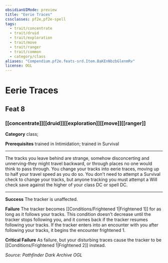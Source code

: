 ```yaml
---
obsidianUIMode: preview
title: "Eerie Traces"
cssclasses: pf2e,pf2e-spell
tags:
  - trait/concentrate
  - trait/druid
  - trait/exploration
  - trait/move
  - trait/ranger
  - trait/common
  - category/class
aliases: "Compendium.pf2e.feats-srd.Item.BaKEnNbzbGlenmRv"
license: OGL
---
```

# Eerie Traces
## Feat 8
### [[concentrate]][[druid]][[exploration]][[move]][[ranger]]

**Category** class; 



**Prerequisites** trained in Intimidation; trained in Survival
* * *
The tracks you leave behind are strange, somehow disconcerting and unnerving-they might travel backward, or through places no one would think to pass through. You change your tracks into eerie traces, moving up to half your travel speed as you do so. You don't need to attempt a Survival check to change your tracks, but anyone tracking you must attempt a Will check save against the higher of your class DC or spell DC.

* * *

**Success** The tracker is unaffected.

**Failure** The tracker becomes [[Conditions/Frightened 1|Frightened 1]] for as long as it follows your tracks. This condition doesn't decrease until the tracker stops following you, and it comes back if the tracker resumes following your tracks. If the tracker enters into an encounter with you after following your tracks, it begins the encounter frightened 1.

**Critical Failure** As failure, but your disturbing traces cause the tracker to be [[Conditions/Frightened 1|Frightened 2]] instead.

*Source: Pathfinder Dark Archive*
*OGL*